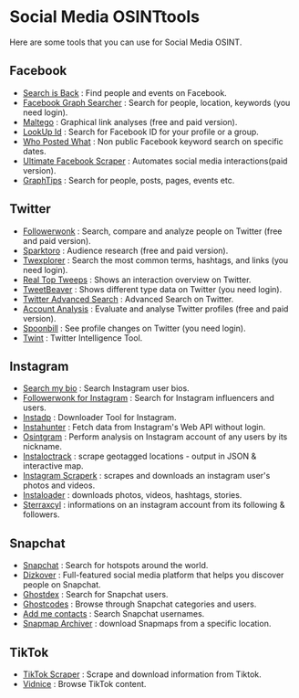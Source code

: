 
# Social Media OSINTtools

Here are some tools that you can use for Social Media OSINT.

## Facebook
* [Search is Back](https://searchisback.com) : Find people and events on Facebook.
* [Facebook Graph Searcher](https://intelx.io/tools?tab=facebook) : Search for people, location, keywords (you need login).
* [Maltego](https://www.maltego.com) : Graphical link analyses (free and paid version).
* [LookUp Id](https://lookup-id.com) : Search for Facebook ID for your profile or a group.
* [Who Posted What](https://whopostedwhat.com) : Non public Facebook keyword search on specific dates.
* [Ultimate Facebook Scraper](https://github.com/harismuneer/Ultimate-Facebook-Scraper) : Automates social media interactions(paid version).
* [GraphTips](https://graph.tips/beta/) : Search for people, posts, pages, events etc.

## Twitter

* [Followerwonk](https://followerwonk.com) : Search, compare and analyze people on Twitter (free and paid version).
* [Sparktoro](https://sparktoro.com) : Audience research (free and paid version).
* [Twexplorer](https://twxplorer.knightlab.com) : Search the most common terms, hashtags, and links (you need login).
* [Real Top Tweeps](https://realtoptweeps.com/interactionoverview) : Shows an interaction overview on Twitter.
* [TweetBeaver](https://tweetbeaver.com) : Shows different type data on Twitter (you need login).
* [Twitter Advanced Search](https://twitter.com/search-advanced) : Advanced Search on Twitter.
* [Account Analysis](https://accountanalysis.app) : Evaluate and analyse Twitter profiles (free and paid version).
* [Spoonbill](http://spoonbill.io) : See profile changes on Twitter (you need login).
* [Twint](https://github.com/twintproject/twint) : Twitter Intelligence Tool.

## Instagram

* [Search my bio](https://www.searchmy.bio) : Search Instagram user bios.
* [Followerwonk for Instagram](https://www.searchmy.bio/followerwonk-for-instagram) : Search for Instagram influencers and users.
* [Instadp](https://www.instadp.com) : Downloader Tool for Instagram.
* [Instahunter](https://github.com/Araekiel/instahunter) : Fetch data from Instagram's Web API without login.
* [Osintgram](https://github.com/Datalux/Osintgram) : Perform analysis on Instagram account of any users by its nickname.
* [Instaloctrack](https://github.com/bernsteining/InstaLocTrack) : scrape geotagged locations - output in JSON & interactive map. 
* [Instagram Scraperk](https://github.com/arc298/instagram-scraperk) : scrapes and downloads an instagram user's photos and videos. 
* [Instaloader](https://github.com/instaloader/instaloader) : downloads photos, videos, hashtags, stories.
* [Sterraxcyl](https://github.com/instaloader/instaloader) : informations on an instagram account from its following & followers. 

## Snapchat 

* [Snapchat](https://map.snapchat.com) : Search for hotspots around the world. 
* [Dizkover](https://www.dizkover.com) : Full-featured social media platform that helps you discover people on Snapchat. 
* [Ghostdex](https://ghostdex.app) : Search for Snapchat users. 
* [Ghostcodes](https://ghostcodes.com) : Browse through Snapchat categories and users. 
* [Add me contacts](http://www.add-me-contacts.com) : Search Snapchat usernames. 
* [Snapmap Archiver](https://github.com/king-millez/snapmap-archiver) : download Snapmaps from a specific location. 

## TikTok

* [TikTok Scraper](https://github.com/drawrowfly/tiktok-scraper) : Scrape and download information from Tiktok. 
* [Vidnice](https://vidnice.com) : Browse TikTok content. 
